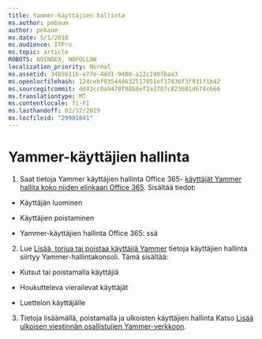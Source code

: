 ```yaml
---
title: Yammer-käyttäjien hallinta
ms.author: pebaum
author: pebaum
ms.date: 5/1/2018
ms.audience: ITPro
ms.topic: article
ROBOTS: NOINDEX, NOFOLLOW
localization_priority: Normal
ms.assetid: 34b5611b-e77e-4dd1-9480-a12c190fbaa3
ms.openlocfilehash: 124cebf935444632517851ef37436f3f931f1b42
ms.sourcegitcommit: dd43cc0a9470f98b8ef2a3787c823801d674c666
ms.translationtype: MT
ms.contentlocale: fi-FI
ms.lasthandoff: 02/12/2019
ms.locfileid: "29901841"
---
```

# <a name="managing-yammer-users"></a>Yammer-käyttäjien hallinta

1. Saat tietoja Yammer käyttäjien hallinta Office 365- [käyttäjät Yammer hallita koko niiden elinkaari Office 365](https://support.office.com/article/6c4c8fff-6444-404a-bffc-f9da0bcc3039). Sisältää tiedot:
    
  - Käyttäjän luominen
    
  - Käyttäjien poistaminen
    
  - Yammer-käyttäjien hallinta Office 365: ssä
    
2. Lue [Lisää, torjua tai poistaa käyttäjiä Yammer](http://alchemyportal.azurewebsites.net/Rule/ManageYammer%20users%20across%20their%20lifecycle%20from%20Office%20365) tietoja käyttäjien hallinta siirtyy Yammer-hallintakonsoli. Tämä sisältää: 
    
  - Kutsut tai poistamalla käyttäjiä
    
  - Houkutteleva vierailevat käyttäjät
    
  - Luettelon käyttäjälle
    
3. Tietoja lisäämällä, poistamalla ja ulkoisten käyttäjien hallinta Katso [Lisää ulkoisen viestinnän osallistujien Yammer-verkkoon](https://support.office.com/article/423653bb-86b2-4eac-9d7e-dca121f7c16c).
    

